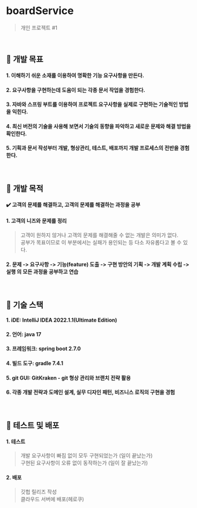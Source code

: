# boardService

> 개인 프로젝트 #1

</br>

## :pushpin: 개발 목표

#### 1. 이해하기 쉬운 소재를 이용하여 명확한 기능 요구사항을 만든다.

#### 2. 요구사항을 구현하는데 도움이 되는 각종 문서 작업을 경험한다.

#### 3. 자바와 스프링 부트를 이용하여 프로젝트 요구사항을 실제로 구현하는 기술적인 방법을 익힌다.

#### 4. 최신 버전의 기술을 사용해 보면서 기술의 동향을 파악하고 새로운 문제와 해결 방법을 확인한다.

#### 5. 기획과 문서 작성부터 개발, 형상관리, 테스트, 배포까지 개발 프로세스의 전반을 경험한다.

</br>

## :pushpin: 개발 목적

#### :heavy_check_mark: 고객의 문제를 해결하고, 고객의 문제를 해결하는 과정을 공부

#### 1. 고객의 니즈와 문제를 정리

> 고객이 원하지 않거나 고객의 문제를 해결해줄 수 없는 개발은 의미가 없다.<br>
> 공부가 목표이므로 이 부분에서는 실패가 용인되는 등 다소 자유롭다고 볼 수 있다.

#### 2. 문제 -> 요구사항 -> 기능(feature) 도출 -> 구현 방안의 기획 -> 개발 계획 수립 -> 실행 의 모든 과정을 공부하고 연습

</br>

## :pushpin: 기술 스택

#### 1. iDE: IntelliJ IDEA 2022.1.1(Ultimate Edition)<br>

#### 2. 언어: java 17<br>

#### 3. 프레임워크: spring boot 2.7.0<br>

#### 4. 빌드 도구: gradle 7.4.1<br>

#### 5. git GUI: GitKraken - git 형상 관리와 브랜치 전략 활용<br>

#### 6. 각종 개발 전략과 도메인 설계, 실무 디자인 패턴, 비즈니스 로직의 구현을 경험

</br>

## :pushpin: 테스트 및 배포

#### 1. 테스트

> 개발 요구사항이 빠짐 없이 모두 구현되었는가 (일이 끝났는가)<br>
> 구현된 요구사항이 오류 없이 동작하는가 (일이 잘 끝났는가)

#### 2. 배포

> 깃헙 릴리즈 작성<br>
> 클라우드 서버에 배포(헤로쿠)

</br>
